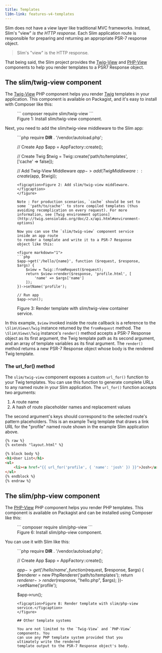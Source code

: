 ```yaml
---
title: Templates
l10n-link: features-v4-templates
---
```


Slim does not have a view layer like traditional MVC frameworks. Instead,
Slim's "view" _is the HTTP response_. Each Slim application route is responsible
for preparing and returning an appropriate PSR-7 response object.

> Slim's "view" is the HTTP response.

That being said, the Slim project provides the [Twig-View](#the-slimtwig-view-component) and
[PHP-View](#the-slimphp-view-component) components to help you render templates to a PSR7
Response object.

## The slim/twig-view component

The [Twig-View][twigview] PHP component helps you render [Twig][twig]
templates in your application. This component is available on Packagist, and
it's easy to install with Composer like this:

[twigview]: https://github.com/slimphp/Twig-View
[twig]: http://twig.sensiolabs.org/

<figure markdown="1">
```
composer require slim/twig-view
```
<figcaption>Figure 1: Install slim/twig-view component.</figcaption>
</figure>

Next, you need to add the slim/twig-view middleware to the Slim app:

<figure markdown="1">
```php
<?php
use Slim\Factory\AppFactory;
use Slim\Views\Twig;
use Slim\Views\TwigMiddleware;

require __DIR__ . '/vendor/autoload.php';

// Create App
$app = AppFactory::create();

// Create Twig
$twig = Twig::create('path/to/templates', ['cache' => false]);

// Add Twig-View Middleware
$app->add(TwigMiddleware::create($app, $twig));
```
<figcaption>Figure 2: Add slim/twig-view middleware.</figcaption>
</figure>

Note : For production scenarios, `cache` should be set to some `'path/to/cache'` to store compiled templates (thus avoiding recomplication on every request). For more information, see [Twig environment options](http://twig.sensiolabs.org/doc/2.x/api.html#environment-options)

Now you can use the `slim/twig-view` component service inside an app route
to render a template and write it to a PSR-7 Response object like this:

<figure markdown="1">
```php
$app->get('/hello/{name}', function ($request, $response, $args) {
    $view = Twig::fromRequest($request);
    return $view->render($response, 'profile.html', [
        'name' => $args['name']
    ]);
})->setName('profile');

// Run app
$app->run();
```
<figcaption>Figure 3: Render template with slim/twig-view container service.</figcaption>
</figure>

In this example, `$view` invoked inside the route callback is a reference
to the `\Slim\Views\Twig` instance returned by the `fromRequest` method.
The `\Slim\Views\Twig` instance's `render()` method accepts a PSR-7 Response
object as its first argument, the Twig template path as its second argument,
and an array of template variables as its final argument. The `render()` method
returns a new PSR-7 Response object whose body is the rendered Twig template.

### The url_for() method

The `slim/twig-view` component exposes a custom `url_for()` function
to your Twig templates. You can use this function to generate complete
URLs to any named route in your Slim application. The `url_for()`
function accepts two arguments:

1. A route name
2. A hash of route placeholder names and replacement values

The second argument's keys should correspond to the selected route's pattern
placeholders. This is an example Twig template that draws a link URL
for the "profile" named route shown in the example Slim application above.

```html
{% raw %}
{% extends "layout.html" %}

{% block body %}
<h1>User List</h1>
<ul>
    <li><a href="{{ url_for('profile', { 'name': 'josh' }) }}">Josh</a></li>
</ul>
{% endblock %}
{% endraw %}
```

## The slim/php-view component

The [PHP-View][phpview] PHP component helps you render PHP templates.
This component is available on Packagist and can be installed using
Composer like this:

[phpview]: https://github.com/slimphp/PHP-View

<figure markdown="1">
```
composer require slim/php-view
```
<figcaption>Figure 6: Install slim/php-view component.</figcaption>
</figure>

You can use it with Slim like this:

<figure markdown="1">
```php
<?php
use Slim\Factory\AppFactory;
use Slim\Views\PhpRenderer;

require __DIR__ . '/vendor/autoload.php';



// Create App
$app = AppFactory::create();

$app->get('/hello/{name}', function ($request, $response, $args) {
    $renderer = new PhpRenderer('path/to/templates');
    return $renderer->render($response, "hello.php", $args);
})->setName('profile');

$app->run();
```
<figcaption>Figure 8: Render template with slim/php-view service.</figcaption>
</figure>

## Other template systems

You are not limited to the `Twig-View` and `PHP-View` components. You
can use any PHP template system provided that you ultimately write the rendered
template output to the PSR-7 Response object's body.
